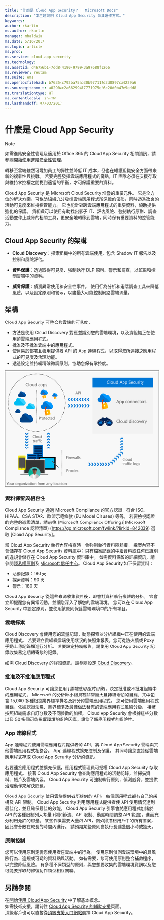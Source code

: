 ```yaml
---
title: "什麼是 Cloud App Security？ | Microsoft Docs"
description: "本主題說明 Cloud App Security 及其運作方式。"
keywords: 
author: rkarlin
ms.author: rkarlin
manager: mbaldwin
ms.date: 5/16/2017
ms.topic: article
ms.prod: 
ms.service: cloud-app-security
ms.technology: 
ms.assetid: d46756b1-7dd8-4190-9799-3a97688f1266
ms.reviewer: reutam
ms.suite: ems
ms.openlocfilehash: b76354c792ba75ab30b977112d3d0897ca4229a6
ms.sourcegitcommit: a0290ac2a662994f7771975ef6c20d0b47e9edd8
ms.translationtype: HT
ms.contentlocale: zh-TW
ms.lasthandoff: 07/03/2017
---
```

# <a name="what-is-cloud-app-security"></a>什麼是 Cloud App Security

> [!NOTE]
> 如需進階安全性管理及適用於 Office 365 的 Cloud App Security 相關資訊，請參閱[開始使用進階安全性管理](https://support.office.com/article/Get-started-with-Advanced-Management-Security-d9ee4d67-f2b3-42b4-9c9e-c4529904990a)。

轉移至雲端雖然可增加員工的彈性並降低 IT 成本，但也在維護組織安全方面帶來新的複雜性與挑戰。 若要完整發揮雲端應用程式的優點，IT 團隊必須在支援存取與維持掌控權之間找到適當的平衡，才可保護重要的資料。  

Cloud App Security 是 Microsoft Cloud Security 堆疊的重要元件。 它是全方位的解決方案，可協助組織充分發揮雲端應用程式所保證的優勢，同時透過改良的活動可見度來維持控管能力。 它也能針對跨雲端應用程式的重要資料，協助提供強化的保護。 貴組織可以使用有助找出影子 IT、評估風險、強制執行原則、調查活動並停止威脅的相關工具，更安全地轉移到雲端，同時保有重要資料的控管能力。 

## <a name="the-cloud-app-security-framework"></a>Cloud App Security 的架構  

- **Cloud Discovery**：探索組織中的所有雲端使用，包含 Shadow IT 報告以及控制和風險評估。
    
- **資料保護**︰透過取得可見度、強制執行 DLP 原則、警示和調查，以監視和控制雲端中的資料。 
    
- **威脅保護**︰偵測異常使用和安全性事件。 使用行為分析和進階調查工具來降低風險，以及設定原則和警示，以盡最大可能控制網路雲端流量。

## <a name="architecture"></a>架構  

Cloud App Security 可整合您雲端的可見度，  

-   方法是使用 Cloud Discovery 對應並識別您的雲端環境，以及貴組織正在使用的雲端應用程式。
-   批准及不批准雲端中的應用程式。  
-   使用易於部署且善用提供者 API 的 App 連線程式，以取得您所連接之應用程式的可見度及治理功能。  
-   透過設定並持續精確微調原則，協助您保有掌控度。  

![Cloud App Security 架構圖](./media/architecture.png)  

### <a name="data-retention--compliance"></a>資料保留與相容性

Cloud App Security 通過 Microsoft Compliance 的官方認證，符合 ISO、HIPAA、CSA STAR、歐盟示範條款 (EU Model Clauses) 等等。 若要檢視認證的完整的憑證清單，請前往 [Microsoft Compliance Offerings]\(Microsoft Compliance 認證清單) (https://go.microsoft.com/fwlink/?linkid=842039) 選取 [Cloud App Security]。  

當 Cloud App Security 執行內容檢查時，會強制執行資料隱私權。 檔案內容不會儲存在 Cloud App Security 資料庫中；只有檔案記錄的中繼資料或任何已識別的違規會儲存在 Cloud App Security 資料庫中。 如需資料保留的詳細資訊，請參閱[隱私權原則](http://go.microsoft.com/fwlink/?LinkId=512132)及 [Microsoft 信任中心](https://www.microsoft.com/TrustCenter/Privacy/You-are-in-control-of-your-data)。
Cloud App Security 如下保留資料︰ 
 
- 活動記錄：180 天 
- 探索資料：90 天 
- 警示︰180 天 

Cloud App Security 從這些來源收集資料後，即會對資料執行複雜的分析。 它會立即提醒您有異常活動，並讓您深入了解您的雲端環境。 您可以在 Cloud App Security 中設定原則，並使用該原則保護雲端環境中的所有項目。  

### <a name="cloud-discovery"></a>雲端探索  

Cloud Discovery 會使用您的流量記錄，動態探索並分析組織中正在使用的雲端應用程式。 若要建立貴組織雲端使用狀況的快照集報表，您可從防火牆或 Poxy 手動上傳記錄檔進行分析。 若要設定持續報告，請使用 Cloud App Security 記錄收集器定期轉寄您的記錄。  

如需 Cloud Discovery 的詳細資訊，請參閱[設定 Cloud Discovery](set-up-cloud-discovery.md)。

### <a name="sanctioning-and-unsanctioning-an-app"></a>批准及不批准應用程式  

Cloud App Security 可讓您使用 *[雲端應用程式目錄]*，決定批准或不批准組織中的應用程式。 Microsoft 的分析師小組具有非常龐大且持續增加的目錄，其中包含 15,000 多種根據業界標準排名及評分的雲端應用程式。 您可使用雲端應用程式目錄，依據認證法規、業界標準及最佳做法替您的雲端應用程式風險分級。 接著按照組織需求自訂分數及不同參數的加權。 Cloud App Security 會根據這些分數以及 50 多個可能影響環境的風險因素，讓您了解應用程式的風險性。  

### <a name="app-connectors"></a>App 連線程式  
App 連線程式使用雲端應用程式提供者的 API，將 Cloud App Security 雲端與其他雲端應用程式相整合。 App 連線程式擴充控制及保護。 其同時讓您直接從雲端應用程式存取 Cloud App Security 分析的資訊。  

若要連接應用程式並擴充保護，應用程式管理員可授權 Cloud App Security 存取應用程式。 接著 Cloud App Security 會查詢應用程式的活動記錄，並掃描資料、帳戶及雲端內容。 Cloud App Security 可強制執行原則、偵測威脅，並提供治理動作來解決問題。  

Cloud App Security 使用雲端提供者所提供的 API。 每個應用程式都有自己的架構及 API 限制。 Cloud App Security 利用應用程式提供者使 API 使用情況達到最佳化，並且確保最佳的效能。 Cloud App Security 引擎會將應用程式加諸於 API 的各種限制列入考量 (例如節流、API 限制、動態時間調整 API 範圍)，進而充分利用允許的容量。 某些作業需要大量的 API，例如掃描租用戶中的所有檔案，因此會分散在較長的時間內進行。 請預期某些原則會執行長達幾個小時或幾天。  

### <a name="policy-control"></a>原則控制  

您可以使用原則定義您使用者在雲端中的行為。 使用原則偵測雲端環境中的具風險行為、違規或可疑的資料點與活動。 如有需要，您可使用原則整合補救程序，以完整降低風險。 有多種不同類型的原則，與您想要收集的雲端環境資訊以及您可能要採取的修復動作類型相互關聯。  

## <a name="see-also"></a>另請參閱  

在[開始使用 Cloud App Security](getting-started-with-cloud-app-security.md) 中了解基本概念。    
如需技術支援，請前往 [Cloud App Security 的輔助支援](http://support.microsoft.com/oas/default.aspx?prid=16031)頁面。   
頂級客戶也可以直接從[頂級支援入口網站](https://premier.microsoft.com/)選擇 Cloud App Security。   
